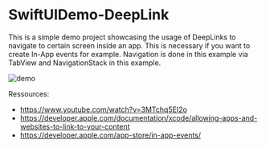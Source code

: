# SwiftUIDemo-DeepLink

This is a simple demo project showcasing the usage of DeepLinks to navigate to certain screen inside an app. This is necessary if you want to create In-App events for example. Navigation is done in this example via TabView and NavigationStack in this example.

![demo](https://user-images.githubusercontent.com/57298155/191329194-4c20658b-25f8-4d76-8d0a-54236553cfd9.png)

Ressources:
- https://www.youtube.com/watch?v=3MTchq5EI2o
- https://developer.apple.com/documentation/xcode/allowing-apps-and-websites-to-link-to-your-content
- https://developer.apple.com/app-store/in-app-events/
